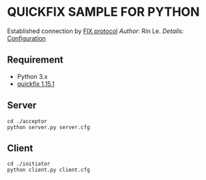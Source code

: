 # QUICKFIX SAMPLE FOR PYTHON #
Established connection by [FIX protocol](https://www.fixtrading.org/standards/)
*Author:* Rin Le.
*Details:* [Configuration](http://www.quickfixengine.org/quickfix/doc/html/configuration.html)

## Requirement
* Python 3.x
* [quickfix 1.15.1](www.quickfixengine.org/)

## Server
```
cd ./acceptor
python server.py server.cfg
```
## Client
```
cd ./initiator
python client.py client.cfg
```

